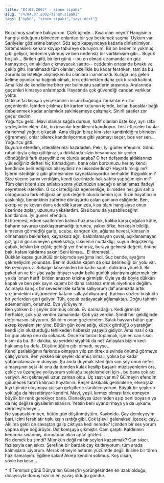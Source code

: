 ```yaml
---
title: "04.07.2002* - sinem sipahi"
slug: "/4/04.07.2002-sinem.sipahi"
tags: ["öykü", "sinem sipahi","sayı:dört"]
---
```

Bozulmuş saatime bakıyorum. Çizik içinde... Kısa olanı neydi? Hangisinin
hangisi olduğunu bilmeden onlardan bir şey beklemek saçma. Uykum var.
Saniyeler gözlerime batıyor. Göz açıp kapayıncaya kadarla dinlenilmiyor.
Sırtımdakileri kenara koyup tabureye oturuyorum. Bir an bedenim yokmuş
gibi geliyor, bedenim yokmuş ve ben nedensiz bir varlıkmışım gibi...
Büyük boşluk... Birileri gitti, birileri günü --bu en olmadık zamanda;
en göz kamaştırıcı, en akıldan çıkmayacak saatte-- caddenin ortasında
bıraktı ve çekip gitti. İnanılmazdı tüm olanlar; özellikle bu kadar
ferahken, tam da bu zorunlu birlikteliğe alışmışken bu olanlara
inanılmazdı. Kulağa hoş gelen kelime oyunlarına bağımlı olmak, terk
edilmekten daha çok kırardı kalbini. Ama ikisi de kendilerine birer yer
bulmuştu saatlerin arasında. Aralarında geçenleri kimseye anlatmazdı.
Hayatında çok güvendiği candan varlıklar yoktu.\
Gittikçe fazlalaşan yerçekiminin insanı boğduğu zamanlar en zor
geçenlerdir. İçinden çıkılmaz bir karton kutunun içinde, kollar,
bacaklar bağlı debelenmek kadar anlamlıdır sakinleşmeye çalışmak.
Sinirli saatler zor geçer dedim.\
Yoğurtçu geldi. Mavi olanlar sağda dursun, hafif olanları üste koy, ayrı
rafa yerleştirilecekler. Abi, bu insanlar kendilerini kandırıyor. Test
ettirseler bunlar da normal yoğurt çıkacak. Ama düşün biraz kim ister
kandırıldığını birinden öğrenmeyi, onlar bilerek kandırılıyormuş gibi
yapmayı seçer, boş ver sen... Yoğurtçu gitti.\
Buyurun efendim, istediklerinizi hazırladım. Peki, iyi günler efendim.
Gönül rahatlığıyla çıkıp gittiğiniz şu dükkânda sizin hesabınıza bir
şeyler döndüğünü fark etseydiniz ne olurdu acaba? O her defasında
aldıklarınızı yüklediğiniz defteri hiç tutmadığımı, bana olan borcunuzu
her ay kendi kendinize belirlediğinizi bilseydiniz ne hissederdiniz?
Hayal kırıklığı mı? İşlerin istediğiniz gibi gitmesinden
kaynaklanıyordur herhalde! Kızgınlık mı? Size seçme şansı verdiğim,
kendi üzerinizde hak sahibi yaptığım için mi? Tüm olan biteni size
anlatıp sonra yüzünüzün alacağı o anlatılamaz ifadeyi seyretmek
isterdim. O çok istediğiniz egemenliğe, bilmeden her gün sahip
olduğunuzu fark ettiğiniz an çok değerli olurdu benim için. Sizin
hayatınızın şaşkınlığı, benimkinin zaferine dönüşürdü çalan çanların
eşliğinde. Ben, akrep ve yelkovan dans ederdik karşınızda, kısa olanı
hangisiyse onun üzerinde zıplar, uzununu yakalardım. Size bunu da
yapabileceğimi kanıtlardım. İyi günler efendim.\
El titremesi, erken saatlerden kalma huzursuzluk, kalıba karşı çoğalan
kütle, baharın savurup uzaklaştıramadığı turuncu, yakıcı öfke, herkesin
bildiği, kimsenin görmediği garip, ucube, kangren kin, ağlama hevesi,
kimsenin olmamasını beklerken, kaynaksız ağrı, kaldırılamayan çuval,
açıklanamayan giz, gizin görünmeyen gereksizliği, iskelenin mutlaklığı,
suyun değişkenliği, çabuk, keskin bir çığlık; geldiği yer önemsiz,
buraya gelmesi değerli, önüne bak, kafanı kaldırma sakın! Seni kimse...
El titremesi...\
Dükkân kapısı gürültülü bir biçimde ayağıma indi. Suç bende, ayağımı
çekmeliydim yolundan. Benim dükkân kapım da olsa belirlediği bir yolu
var. Benzemiyoruz. Sokağın köşesinden bir kadın saptı, dükkâna yöneldi.
Bir paket un ve bir şişe yağa ihtiyacı vardır belki günlük sıkıntısını
gidermek için ya da 'onun herif' birden anason krizine girmiştir. Öyle
ya da böyle dükkân kapalı ve ben pek sayın kapımı bir daha rahatsız
etmek niyetinde değilim. Acımayla karışık bir sevecenlikle kafamı
sallıyorum (laf aramızda artık yüzümdekini düşürmeden kafamı
sallayabiliyorum). Kadının sözleri boşlukta bir yerlerden geri geliyor.
Tüh, çocuk patlayacak ağlamaktan. Doğru tahmin edememişim, önemsiz. Eve
yürüyeyim.\
Ben yokken bir şeyler dönmüş olmalı. Ev darmadağın. Kedi girmiştir
herhalde, çok yüz verdim zamanında. Çok yüz verdim. Şimdi her geldiğinde
defolmasını istiyorum. Sıkıldım onun gözlerinden. Salak hayvan bütün gün
akrep kovalamıştır yine. Bütün gün kovaladığı, küçük gördüğü o yaratığın
kendi için oluşturduğu tehlikeden habersiz yaşayıp gidiyor. Ama nasıl
olsa bir gün akrep onu da sokacak. Önce kırılanları toplamalı, işin en
can sıkıcı kısmı da bu. Bir dakika, şu yerdeki siyahlık da ne? Anlaşılan
bizim kedi haklamış bu defa. Düşündüğüm gibi olmadı, neyse...\
Kendi parlaklığının farkında olmayan yıldızın titrek alevinde önümü
görmeye çalışıyorum. Ben yokken bir şeyler dönmüş olmalı, yoksa bu kadar
yabancılamazdım dünyayı. Şu anda duymak istediğim son şey onun nefes
almayışının sesi -ki onu da tümden kulak kesilip başarılı müzisyenlerim
örs, çekiç ve üzengiye yolluyorum yokluğu bestelemeleri için-, bu bana
çok acı veriyor. Acı çekmeyeli uzun zaman oldu. Üç saat var mı? Gülmeyin
efendim gülünecek tarafı kalmadı hayatımın. Beşer dakikalık
gerilimlerle, elverişsiz kıyı tipinde oluşmaya çalışan gelgitlerle
sürükleniyorum. Büyük bir şeylerin yokluğu da hissettiriyor kendini.
Mavi, yeşil, kırmızı olması fark etmeyen büyük bir renk gerekiyor bana.
Olanaklıysa üzerimden aşıp beni boyasın ya da hiç değilse giysilerim
ıslansın. Yetsin beni uyandırmaya ya da uykumu derinleştirmeye...\
Ne yapacaktım ben, bütün gün düşünmüştüm. Kayboldu. Çay demleyeyim bari,
içimi ferahlatır tıpkı kışın ısıttığı gibi. Çok işlevli geleneksel
içecek; çay... Aklıma geldi de savaştan galip çıktıysa kedi nerede?
İçimden bir ses yorum yapma diye böğürüyor. Üst komşuya çıkmıştır. Cam
çarptı. Kaldırımın kenarına sıvanmış, durmadan akan aptal gözleri...\
Ne demek bu şimdi? Mümkün değil mi bir şeyleri kazanmak? Can sıkıcı,
fazlasıyla can sıkıcı. Şerefine bir bardak çay kaldırıyorum; tüm arada
kalmışlara içiyorum. Merak etmeyin astarım yüzümde değil. İkisine bir
tören hazırlamalıyım. Eğilme sakın! Akrep kendini sokmuş. Koş dışarı,
söyle herkese...

\* 4 Temmuz günü Dünya'nın Güneş'in yörüngesinden en uzak olduğu,
dolayısıyla dönüş hızının en yavaş olduğu gündür.
